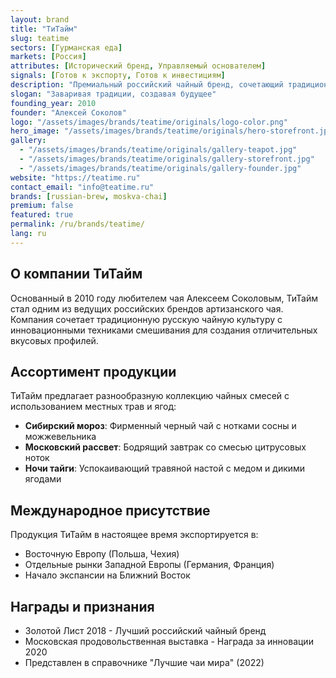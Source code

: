 ```yaml
---
layout: brand
title: "ТиТайм"
slug: teatime
sectors: [Гурманская еда]
markets: [Россия]
attributes: [Исторический бренд, Управляемый основателем]
signals: [Готов к экспорту, Готов к инвестициям]
description: "Премиальный российский чайный бренд, сочетающий традиционные техники с современными вкусами."
slogan: "Заваривая традиции, создавая будущее"
founding_year: 2010
founder: "Алексей Соколов"
logo: "/assets/images/brands/teatime/originals/logo-color.png"
hero_image: "/assets/images/brands/teatime/originals/hero-storefront.jpg"
gallery:
  - "/assets/images/brands/teatime/originals/gallery-teapot.jpg"
  - "/assets/images/brands/teatime/originals/gallery-storefront.jpg"
  - "/assets/images/brands/teatime/originals/gallery-founder.jpg"
website: "https://teatime.ru"
contact_email: "info@teatime.ru"
brands: [russian-brew, moskva-chai]
premium: false
featured: true
permalink: /ru/brands/teatime/
lang: ru
---
```


## О компании ТиТайм

Основанный в 2010 году любителем чая Алексеем Соколовым, ТиТайм стал одним из ведущих российских брендов артизанского чая. Компания сочетает традиционную русскую чайную культуру с инновационными техниками смешивания для создания отличительных вкусовых профилей.

## Ассортимент продукции

ТиТайм предлагает разнообразную коллекцию чайных смесей с использованием местных трав и ягод:

- **Сибирский мороз**: Фирменный черный чай с нотками сосны и можжевельника
- **Московский рассвет**: Бодрящий завтрак со смесью цитрусовых ноток
- **Ночи тайги**: Успокаивающий травяной настой с медом и дикими ягодами

## Международное присутствие

Продукция ТиТайм в настоящее время экспортируется в:
- Восточную Европу (Польша, Чехия)
- Отдельные рынки Западной Европы (Германия, Франция)
- Начало экспансии на Ближний Восток

## Награды и признания

- Золотой Лист 2018 - Лучший российский чайный бренд
- Московская продовольственная выставка - Награда за инновации 2020
- Представлен в справочнике "Лучшие чаи мира" (2022)